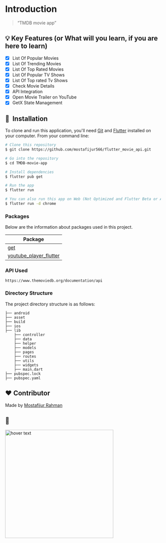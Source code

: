 # Introduction

> “TMDB movie app”

## :bulb: Key Features (or What will you learn, if you are here to learn)

- [x] List Of Popular Movies
- [x] List Of Trending Movies
- [x] List Of Top Rated Movies
- [x] List Of Popular TV Shows
- [x] List Of Top rated Tv Shows
- [x] Check Movie Details
- [x] API Integration
- [x] Open Movie Trailer on YouTube
- [x] GetX State Management

## 🚀 &nbsp;Installation

To clone and run this application, you'll need [Git](https://git-scm.com) and [Flutter](https://flutter.dev/docs/get-started/install) installed on your computer. From your command line:

```bash
# Clone this repository
$ git clone https://github.com/mostafijur566/flutter_movie_api.git

# Go into the repository
$ cd TMDB-movie-app

# Install dependencies
$ flutter pub get

# Run the app
$ flutter run

# You can also run this app on Web (Not Optimized and Flutter Beta or Above Channel Required)
$ flutter run -d chrome
```

### Packages

Below are the information about packages used in this project.

| Package                                                                          |
| -------------------------------------------------------------------------------- | 
| [get](https://pub.dev/packages/get)                                              |
| [youtube_player_flutter](https://pub.dev/packages/youtube_player_flutter)        |

### API Used

`https://www.themoviedb.org/documentation/api`

### Directory Structure

The project directory structure is as follows:

```
├── android
├── asset
├── build
├── ios
├── lib
    ├── controller
    ├── data
    ├── helper
    ├── models
    ├── pages
    ├── routes
    ├── utils
    ├── widgets
    ├── main.dart
├── pubspec.lock
├── pubspec.yaml

```

## :heart: Contributor

Made by [Mostafijur Rahman](https://github.com/mostafijur566)

## :camera_flash:

<img src="ss1.PNG" width="350" title="hover text"> 